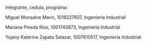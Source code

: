 Integrante, cedula, programa:

Miguel Monsalve Marín, 1018227607, Ingeniería Industrial

Mariana Pineda Ríos, 1001743873, Ingeniería Industrial

Yojany Katerine Zapata Salazar, 1007610517, Ingeniería Industrial
